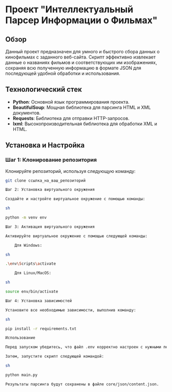 # Проект "Интеллектуальный Парсер Информации о Фильмах"

## Обзор

Данный проект предназначен для умного и быстрого сбора данных о кинофильмах с заданного веб-сайта. Скрипт эффективно извлекает данные о названиях фильмов и соответствующих им изображениях, сохраняя всю полученную информацию в формате JSON для последующей удобной обработки и использования.

## Технологический стек

- **Python**: Основной язык программирования проекта.
- **BeautifulSoup**: Мощная библиотека для парсинга HTML и XML документов.
- **Requests**: Библиотека для отправки HTTP-запросов.
- **lxml**: Высокопроизводительная библиотека для обработки XML и HTML.

## Установка и Настройка

### Шаг 1: Клонирование репозитория
Клонируйте репозиторий, используя следующую команду:
```sh
git clone ссылка_на_ваш_репозиторий

Шаг 2: Установка виртуального окружения

Создайте и настройте виртуальное окружение с помощью команды:

sh

python -m venv env

Шаг 3: Активация виртуального окружения

Активируйте виртуальное окружение с помощью следующей команды:

    Для Windows:

sh

.\env\Scripts\activate

    Для Linux/MacOS:

sh

source env/bin/activate

Шаг 4: Установка зависимостей

Установите все необходимые зависимости, выполнив команду:

sh

pip install -r requirements.txt

Использование

Перед запуском убедитесь, что файл .env корректно настроен с нужными переменными окружения (URL, DOMEN).

Затем, запустите скрипт следующей командой:

sh

python main.py

Результаты парсинга будут сохранены в файле core/json/content.json.
